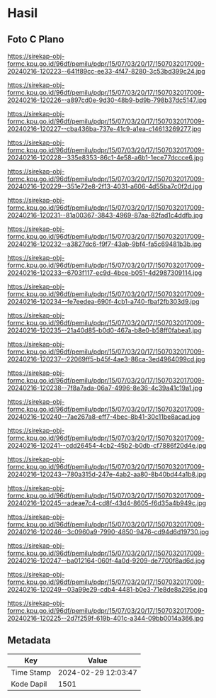 # Hasil

## Foto C Plano

https://sirekap-obj-formc.kpu.go.id/96df/pemilu/pdpr/15/07/03/20/17/1507032017009-20240216-120223--641f89cc-ee33-4f47-8280-3c53bd399c24.jpg

https://sirekap-obj-formc.kpu.go.id/96df/pemilu/pdpr/15/07/03/20/17/1507032017009-20240216-120226--a897cd0e-9d30-48b9-bd9b-798b37dc5147.jpg

https://sirekap-obj-formc.kpu.go.id/96df/pemilu/pdpr/15/07/03/20/17/1507032017009-20240216-120227--cba436ba-737e-41c9-a1ea-c14613269277.jpg

https://sirekap-obj-formc.kpu.go.id/96df/pemilu/pdpr/15/07/03/20/17/1507032017009-20240216-120228--335e8353-86c1-4e58-a6b1-1ece77dccce6.jpg

https://sirekap-obj-formc.kpu.go.id/96df/pemilu/pdpr/15/07/03/20/17/1507032017009-20240216-120229--351e72e8-2f13-4031-a606-4d55ba7c0f2d.jpg

https://sirekap-obj-formc.kpu.go.id/96df/pemilu/pdpr/15/07/03/20/17/1507032017009-20240216-120231--81a00367-3843-4969-87aa-82fad1c4ddfb.jpg

https://sirekap-obj-formc.kpu.go.id/96df/pemilu/pdpr/15/07/03/20/17/1507032017009-20240216-120232--a3827dc6-f9f7-43ab-9bf4-fa5c69481b3b.jpg

https://sirekap-obj-formc.kpu.go.id/96df/pemilu/pdpr/15/07/03/20/17/1507032017009-20240216-120233--6703f117-ec9d-4bce-b051-4d2987309114.jpg

https://sirekap-obj-formc.kpu.go.id/96df/pemilu/pdpr/15/07/03/20/17/1507032017009-20240216-120234--fe7eedea-690f-4cb1-a740-fbaf2fb303d9.jpg

https://sirekap-obj-formc.kpu.go.id/96df/pemilu/pdpr/15/07/03/20/17/1507032017009-20240216-120235--21a40d85-b0d0-467a-b8e0-b58ff0fabea1.jpg

https://sirekap-obj-formc.kpu.go.id/96df/pemilu/pdpr/15/07/03/20/17/1507032017009-20240216-120237--22069ff5-b45f-4ae3-86ca-3ed4964099cd.jpg

https://sirekap-obj-formc.kpu.go.id/96df/pemilu/pdpr/15/07/03/20/17/1507032017009-20240216-120238--7f8a7ada-06a7-4996-8e36-4c39a41c19a1.jpg

https://sirekap-obj-formc.kpu.go.id/96df/pemilu/pdpr/15/07/03/20/17/1507032017009-20240216-120240--7ae267a8-eff7-4bec-8b41-30c11be8acad.jpg

https://sirekap-obj-formc.kpu.go.id/96df/pemilu/pdpr/15/07/03/20/17/1507032017009-20240216-120241--cdd26454-4cb2-45b2-b0db-cf7886f20d4e.jpg

https://sirekap-obj-formc.kpu.go.id/96df/pemilu/pdpr/15/07/03/20/17/1507032017009-20240216-120243--780a315d-247e-4ab2-aa80-8b40bd44a1b8.jpg

https://sirekap-obj-formc.kpu.go.id/96df/pemilu/pdpr/15/07/03/20/17/1507032017009-20240216-120245--adeae7c4-cd8f-43d4-8605-f6d35a4b949c.jpg

https://sirekap-obj-formc.kpu.go.id/96df/pemilu/pdpr/15/07/03/20/17/1507032017009-20240216-120246--3c0960a9-7990-4850-9476-cd94d6d19730.jpg

https://sirekap-obj-formc.kpu.go.id/96df/pemilu/pdpr/15/07/03/20/17/1507032017009-20240216-120247--ba012164-060f-4a0d-9209-de7700f8ad6d.jpg

https://sirekap-obj-formc.kpu.go.id/96df/pemilu/pdpr/15/07/03/20/17/1507032017009-20240216-120249--03a99e29-cdb4-4481-b0e3-71e8de8a295e.jpg

https://sirekap-obj-formc.kpu.go.id/96df/pemilu/pdpr/15/07/03/20/17/1507032017009-20240216-120225--2d7f259f-619b-401c-a344-09bb0014a366.jpg


## Metadata

| Key        | Value               |
| ---------- | ------------------- |
| Time Stamp | 2024-02-29 12:03:47 |
| Kode Dapil | 1501                |



